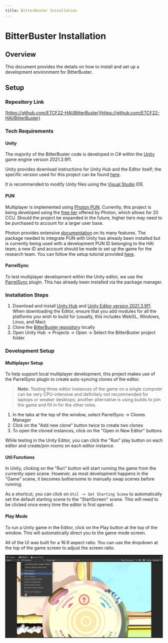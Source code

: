 ```yaml
---
title: BitterBuster Installation
---
```


# BitterBuster Installation
## Overview
This document provides the details on how to install and set up a development environment for BitterBuster.

## Setup
### Repository Link
[https://github.com/ETCF22-HAI/BitterBuster](https://github.com/ETCF22-HAI/BitterBuster)

### Tech Requirements
#### Unity
The majority of the BitterBuster code is developed in C# within the [Unity](https://unity.com/download) game engine version 2021.3.9f1.

Unity provides download instructions for Unity Hub and the Editor itself; the specific version used for this project can be found [here](https://unity.com/releases/editor/archive).

It is recommended to modify Unity files using the [Visual Studio](https://visualstudio.microsoft.com/downloads/) IDE. 

#### PUN
Multiplayer is implemented using [Photon PUN](https://www.photonengine.com/en-US/Photon). Currently, this project is being developed using the [free tier](https://www.photonengine.com/en-US/PUN/Pricing) offered by Photon, which allows for 20 CCU. Should the project be expanded in the future, higher tiers may need to be purchased to account for a larger user base.

Photon provides extensive [documentation](https://doc.photonengine.com/en-us/pun/current/getting-started/pun-intro/) on its many features. The package needed to integrate PUN with Unity has already been installed but is currently being used with a development PUN ID belonging to the HAI team; a new ID and account should be made to set up the game for the research team. You can follow the setup tutorial provided [here](https://doc.photonengine.com/en-us/pun/current/demos-and-tutorials/pun-basics-tutorial/intro).

#### ParrelSync
To test multiplayer development within the Unity editor, we use the [ParrelSync](https://github.com/VeriorPies/ParrelSync) plugin. This has already been installed via the package manager.

### Installation Steps
1. Download and install [Unity Hub](https://unity.com/download) and [Unity Editor version 2021.3.9f1](https://unity.com/releases/editor/archive). When downloading the Editor, ensure that you add modules for all the platforms you wish to build for (usually, this includes WebGL, Windows, Linux, and Mac)
2. Clone the [BitterBuster repository](https://github.com/ETCF22-HAI/BitterBuster) locally
3. Open Unity Hub -> Projects -> Open -> Select the BitterBuster project folder

### Development Setup
#### Multiplayer Setup
To help support local multiplayer development, this project makes use of the ParrelSync plugin to create auto-syncing clones of the editor. 

> **Note:** Testing three editor instances of the game on a single computer can be very CPU-intensive and definitely not recommended for laptops or weaker desktops; another alternative is using builds to join the game and fill in for the other roles.

1. In the tabs at the top of the window, select ParrelSync -> Clones Manager
2. Click on the "Add new clone" button twice to create two clones
3. To open the cloned instances, click on the "Open in New Editor" buttons

While testing in the Unity Editor, you can click the "Run" play button on each editor and create/join rooms on each editor instance

#### Util Functions
In Unity, clicking on the "Run" button will start running the game from the currently open scene. However, as most development happens in the "Game" scene, it becomes bothersome to manually swap scenes before running.

As a shortcut, you can click on `Util -> Set Starting Scene` to automatically set the default starting scene to the "StartScreen" scene. This will need to be clicked once every time the editor is first opened.

#### Play Mode
To run a Unity game in the Editor, click on the Play button at the top of the window. This will automatically direct you to the game mode screen.

All of the UI was built for a 16:9 aspect ratio. You can use the dropdown at the top of the game screen to adjust the screen ratio.

![](img/aspect_ratio.png)

